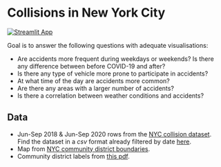 # Collisions in New York City

[![Streamlit App](https://static.streamlit.io/badges/streamlit_badge_black_white.svg)](https://nyc-collisions.streamlit.app)

Goal is to answer the following questions with adequate visualisations:
* Are accidents more frequent during weekdays or weekends? Is there any difference between before COVID-19 and after?
* Is there any type of vehicle more prone to participate in accidents?
* At what time of the day are accidents more common?
* Are there any areas with a larger number of accidents?
* Is there a correlation between weather conditions and accidents?

## Data
* Jun-Sep 2018 & Jun-Sep 2020 rows from the [NYC collision dataset](https://data.cityofnewyork.us/Public-Safety/Motor-Vehicle-Collisions-Crashes/h9gi-nx95). Find the dataset in a _csv_ format already filtered by date [here](./original-data/collisions.csv).
* Map from [NYC community district boundaries](https://data.cityofnewyork.us/City-Government/Community-Districts/yfnk-k7r4).
* Community district labels from [this pdf](https://furmancenter.org/files/sotc/SOC2007_IndexofCommunityDistricts_000.pdf).